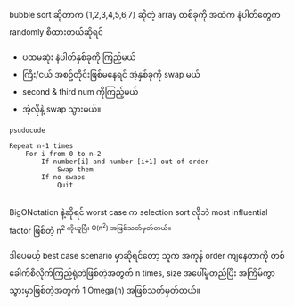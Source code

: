 bubble sort ဆိုတာက
{1,2,3,4,5,6,7} ဆိုတဲ့ array တစ်ခုကို အထဲက နံပါ‌တ်တွေက randomly စီထားတယ်ဆိုရင် 
- ပထမဆုံး နံပါတ်နှစ်ခုကို ကြည့်မယ်
- ကြီး/ငယ် အစဥ်တိုင်းဖြစ်မနေရင် အဲ့နှစ်ခုကို swap မယ်
- second & third num ကိုကြည့်မယ်
- အဲ့လိုနဲ့ swap သွားမယ်။

```
psudocode

Repeat n-1 times
	For i from 0 to n-2
		If number[i] and number [i+1] out of order
			Swap them
		If no swaps
			Quit


```

BigONotation နဲ့ဆိုရင် worst case က selection sort လိုဘဲ most influential factor ဖြစ်တဲ့ n<sup>2</sub> ကိုယူပြီး O(n<sup>2</sup>) အဖြစ်သတ်မှတ်တယ်။ 

ဒါပေမယ့် best case scenario မှာဆိုရင်တော့ သူက အကုန် order ကျနေတာကို တစ်ခေါက်စီလိုက်ကြည့်ရုံဘဲဖြစ်တဲ့အတွက် n times, size အပေါ်မူတည်ပြီး အကြိမ်ကွာသွားမှာဖြစ်တဲ့အတွက် 1   Omega(n) အဖြစ်သတ်မှတ်တယ်။